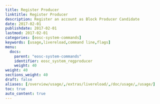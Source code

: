 ```yaml
---
title: Register Producer
linktitle: Register Producer
description: Register an account as Block Producer Candidate
date: 2017-02-01
publishdate: 2017-02-01
lastmod: 2017-02-01
categories: [eosc-system-commands]
keywords: [usage,livereload,command line,flags]
menu:
  docs:
    parent: "eosc-system-commands"
    identifier: eosc_system_regproducer
    weight: 40
weight: 40
sections_weight: 40
draft: false
aliases: [/overview/usage/,/extras/livereload/,/doc/usage/,/usage/]
toc: true
auto_content: true
---
```

